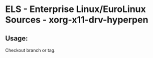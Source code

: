 # ELS - Enterprise Linux/EuroLinux Sources - xorg-x11-drv-hyperpen 
## Usage:
  Checkout branch or tag.
